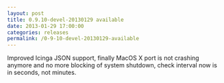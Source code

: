 ```yaml
---
layout: post
title: 0.9.10-devel-20130129 available
date: 2013-01-29 17:00:00
categories: releases
permalink: /0-9-10-devel-20130129-available
---
```


Improved Icinga JSON support, finally MacOS X port is not crashing anymore and no more blocking of system shutdown, check interval now is in seconds, not minutes.



